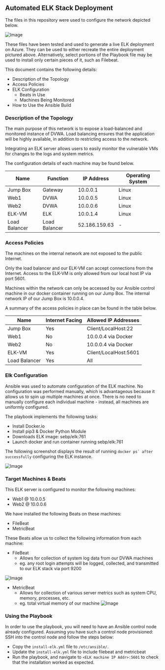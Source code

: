 ## Automated ELK Stack Deployment

The files in this repository were used to configure the network depicted below.

![Image](https://github.com/rin-0x91/elk-deployment/blob/master/Images/elk-deployment-network-diagram.png)

These files have been tested and used to generate a live ELK deployment on Azure. They can be used to either recreate the entire deployment pictured above. Alternatively, select portions of the Playbook file may be used to install only certain pieces of it, such as Filebeat. 

This document contains the following details:
- Description of the Topology
- Access Policies
- ELK Configuration
  - Beats in Use
  - Machines Being Monitored
- How to Use the Ansible Build


### Description of the Topology

The main purpose of this network is to expose a load-balanced and monitored instance of DVWA.
Load balancing ensures that the application will be highly available, in addition to restricting access to the network.

Integrating an ELK server allows users to easily monitor the vulnerable VMs for changes to the logs and system metrics.

The configuration details of each machine may be found below.

| Name             | Function      | IP Address    | Operating System |
|------------------|---------------|---------------|------------------|
| Jump Box         | Gateway       | 10.0.0.1      | Linux            |
| Web1             | DVWA          | 10.0.0.5      | Linux            |
| Web2             | DVWA          | 10.0.0.6      | Linux            |
| ELK-VM           | ELK           | 10.0.1.4      | Linux            |
| Load Balancer    | Load Balancer | 52.186.159.63 | -                |

### Access Policies

The machines on the internal network are not exposed to the public Internet. 

Only the load balancer and our ELK-VM can accept connections from the Internet. 
Access to the ELK-VM is only allowed from our local host IP via port 5601.

Machines within the network can only be accessed by our Ansible control machine in our docker container running on our Jump Box. 
The internal network IP of our Jump Box is 10.0.0.4. 

A summary of the access policies in place can be found in the table below.

| Name          | Internet Facing | Allowed IP Addresses     |
|---------------|-----------------|--------------------------|
| Jump Box      | Yes             | Client/LocalHost:22      |
| Web1          | No              | 10.0.0.4 via Docker      |
| Web2          | No              | 10.0.0.4 via Docker      |
| ELK-VM        | Yes             | Client/LocalHost:5601    |
| Load Balancer | Yes             | All                      |

### Elk Configuration

Ansible was used to automate configuration of the ELK machine. No configuration was performed manually, which is advantageous because it allows us to
spin up multiple machines at once.
There is no need to manually configure each individual machine - instead, all machines are uniformly configured.

The playbook implements the following tasks:
- Install Docker.io
- Install pip3 & Docker Python Module
- Downloads ELK image: sebp/elk:761
- Launch docker and run container running sebp/elk:761

The following screenshot displays the result of running ```docker ps` after successfully``` configuring the ELK instance.

![Image](https://github.com/rin-0x91/elk-deployment/blob/master/Images/dockerps.png)

### Target Machines & Beats
This ELK server is configured to monitor the following machines:
- Web1 @ 10.0.0.5
- Web2 @ 10.0.0.6

We have installed the following Beats on these machines:
- FileBeat
- MetricBeat

These Beats allow us to collect the following information from each machine:
- FileBeat
	- Allows for collection of system log data from our DVWA machines
	- eg. any root login attempts will be logged, collected, and transmitted to our ELK stack via port 9200

![Image](https://github.com/rin-0x91/elk-deployment/blob/master/Images/filebeat_kibana.png)

- MetricBeat
	- Allows for collection of various server metrics such as system CPU, memory, processes, etc.
	- eg. total virtual memory of our machine
![Image](https://github.com/rin-0x91/elk-deployment/blob/master/Images/metricbeat_kibana.png)

### Using the Playbook

In order to use the playbook, you will need to have an Ansible control node already configured. Assuming you have such a control node provisioned: 
SSH into the control node and follow the steps below:
- Copy the ```install-elk.yml``` file to ```/etc/ansible/```.
- Update the ```install-elk.yml``` file to include filebeat and metricbeat
- Run the playbook, and navigate to ```<ELK machine IP Addr>:5601``` to check that the installation worked as expected.
